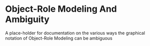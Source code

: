 # Object-Role Modeling And Ambiguity
A place-holder for documentation on the various ways the graphical notation of Object-Role Modeling can be ambiguous

